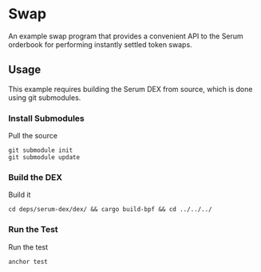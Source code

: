 # Swap

An example swap program that provides a convenient API to the Serum orderbook
for performing instantly settled token swaps.

## Usage

This example requires building the Serum DEX from source, which is done using
git submodules.

### Install Submodules

Pull the source

```
git submodule init
git submodule update
```

### Build the DEX

Build it

```
cd deps/serum-dex/dex/ && cargo build-bpf && cd ../../../
```

### Run the Test

Run the test

```
anchor test
```
